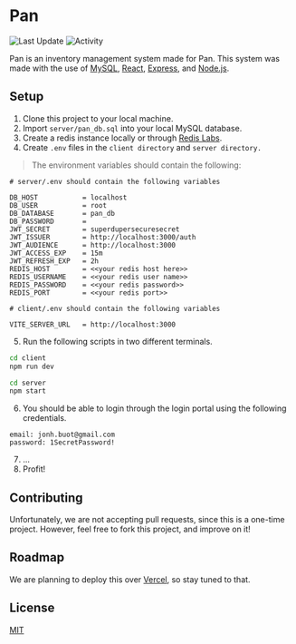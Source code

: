 # Pan
![Last Update](https://img.shields.io/github/last-commit/LaplaceXD/Pan?color=blue&label=Last%20Update) ![Activity](https://img.shields.io/badge/Activity-InProgress-green)

Pan is an inventory management system made for Pan. This system was made with the use of [MySQL](https://www.mysql.com/), [React](https://beta.reactjs.org/), [Express](https://expressjs.com/), and [Node.js](https://nodejs.org/en/).

## Setup

1. Clone this project to your local machine.
2. Import `server/pan_db.sql` into your local MySQL database.
3. Create a redis instance locally or through [Redis Labs](https://app.redislabs.com/).
4. Create `.env` files in the `client directory` and `server directory.`
> The environment variables should contain the following:
```
# server/.env should contain the following variables

DB_HOST           = localhost
DB_USER           = root
DB_DATABASE       = pan_db
DB_PASSWORD       = 
JWT_SECRET        = superdupersecuresecret
JWT_ISSUER        = http://localhost:3000/auth
JWT_AUDIENCE      = http://localhost:3000
JWT_ACCESS_EXP    = 15m
JWT_REFRESH_EXP   = 2h
REDIS_HOST        = <<your redis host here>>
REDIS_USERNAME    = <<your redis user name>>
REDIS_PASSWORD    = <<your redis password>>
REDIS_PORT        = <<your redis port>>

# client/.env should contain the following variables

VITE_SERVER_URL   = http://localhost:3000
```
 5. Run the following scripts in two different terminals.
```bash
cd client
npm run dev
```
```bash
cd server
npm start
```
6. You should be able to login through the login portal using the following credentials.
```
email: jonh.buot@gmail.com
password: 1SecretPassword!
```
7. ...
8. Profit!

## Contributing

Unfortunately, we are not accepting pull requests, since this is a one-time project. However, feel free to fork this project, and improve on it!

## Roadmap

We are planning to deploy this over [Vercel](https://vercel.com/), so stay tuned to that.

## License

[MIT](https://github.com/LaplaceXD/Pan/blob/master/LICENSE)
